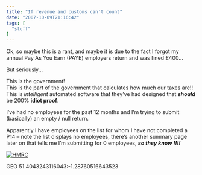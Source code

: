 ```yaml
---
title: "If revenue and customs can't count"
date: "2007-10-09T21:16:42"
tags: [
  "stuff"
]
---
```

Ok, so maybe this is a rant, and maybe it is due to the fact I forgot my annual Pay As You Earn (PAYE) employers return and was fined £400…

But seriously…

This is the government!  
This is the part of the government that calculates how much our taxes are!!  
This is *intelligent* automated software that they’ve had designed that ***should*** be 200% **idiot proof**.

I’ve had no employees for the past 12 months and I’m trying to submit (basically) an empty / null return.

Apparently I have employees on the list for whom I have not completed a P14 – note the list displays no employees, there’s another summary page later on that tells me I’m submitting for 0 employees, ***so they know !!!!***

[![HMRC](HMRC_thumb.png)](https://kapie.com/content/binary/WindowsLiveWriter/Ifrevenueandcustomscantcount_138D4/HMRC.png)

GEO 51.4043243116043:\-1.28760516643523